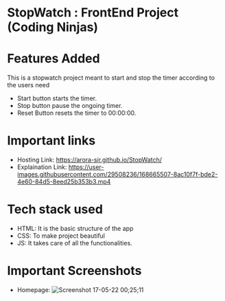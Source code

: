 # StopWatch : FrontEnd Project (Coding Ninjas)

# Features Added
This is a stopwatch project meant to start and stop the timer according to the users need
- Start button starts the timer.
- Stop button pause the ongoing timer.
- Reset Button resets the timer to 00:00:00.

# Important links
- Hosting Link: https://arora-sir.github.io/StopWatch/
- Explaination Link: https://user-images.githubusercontent.com/29508236/168665507-8ac10f7f-bde2-4e60-84d5-8eed25b353b3.mp4

# Tech stack used
- HTML: It is the basic structure of the app
- CSS: To make project beautiful
- JS: It takes care of all the functionalities.

# Important Screenshots
- Homepage: ![Screenshot 17-05-22 00;25;11](https://user-images.githubusercontent.com/29508236/168662656-71e71ee9-1d63-441f-a796-c93ced0745f6.jpg)

